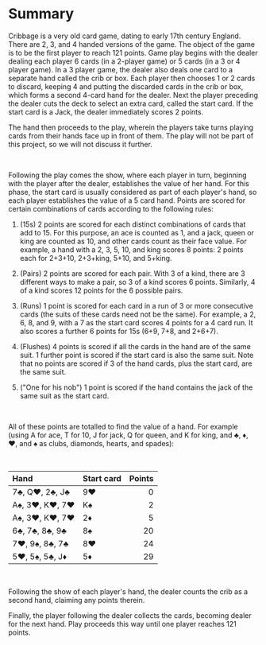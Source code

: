 # Summary

Cribbage is a very old card game, dating to early 17th century England. There are 2, 3, and 4 handed versions of the game. The object of the game is to be the first player to reach 121 points. Game play begins with the dealer dealing each player 6 cards (in a 2-player game) or 5 cards (in a 3 or 4 player game). In a 3 player game, the dealer also deals one card to a separate hand called the crib or box. Each player then chooses 1 or 2 cards to discard, keeping 4 and putting the discarded cards in the crib or box, which forms a second 4-card hand for the dealer. Next the player preceding the dealer cuts the deck to select an extra card, called the start card. If the start card is a Jack, the dealer immediately scores 2 points.

The hand then proceeds to the play, wherein the players take turns playing cards from their hands face up in front of them. The play will not be part of this project, so we will not discuss it further.

<br/>

Following the play comes the show, where each player in turn, beginning with the player after the dealer, establishes the value of her hand. For this phase, the start card is usually considered as part of each player's hand, so each player establishes the value of a 5 card hand. Points are scored for certain combinations of cards according to the following rules:

1. (15s) 2 points are scored for each distinct combinations of cards that add to 15. For this purpose, an ace is counted as 1, and a jack, queen or king are counted as 10, and other cards count as their face value. For example, a hand with a 2, 3, 5, 10, and king scores 8 points: 2 points each for 2+3+10, 2+3+king, 5+10, and 5+king.

2. (Pairs) 2 points are scored for each pair. With 3 of a kind, there are 3 different ways to make a pair, so 3 of a kind scores 6 points. Similarly, 4 of a kind scores 12 points for the 6 possible pairs.

3. (Runs) 1 point is scored for each card in a run of 3 or more consecutive cards (the suits of these cards need not be the same). For example, a 2, 6, 8, and 9, with a 7 as the start card scores 4 points for a 4 card run. It also scores a further 6 points for 15s (6+9, 7+8, and 2+6+7).

4. (Flushes) 4 points is scored if all the cards in the hand are of the same suit. 1 further point is scored if the start card is also the same suit. Note that no points are scored if 3 of the hand cards, plus the start card, are the same suit.

5. ("One for his nob") 1 point is scored if the hand contains the jack of the same suit as the start card.

<br/>

All of these points are totalled to find the value of a hand. For example (using A for ace, T for 10, J for jack, Q for queen, and K for king, and ♣, ♦, ♥, and ♠ as clubs, diamonds, hearts, and spades):

<br/>

| Hand	         | Start card | Points |
| :---           | :---       |   ---: |
| 7♣, Q♥, 2♣, J♣ | 9♥	        | 0      |
| A♠, 3♥, K♥, 7♥ | K♠         | 2      |
| A♠, 3♥, K♥, 7♥ | 2♦	        | 5      |
| 6♣, 7♣, 8♣, 9♣ | 8♠	        | 20     |
| 7♥, 9♠, 8♣, 7♣ | 8♥  	      | 24     |
| 5♥, 5♠, 5♣, J♦ | 5♦         | 29     |

<br/>

Following the show of each player's hand, the dealer counts the crib as a second hand, claiming any points therein.

Finally, the player following the dealer collects the cards, becoming dealer for the next hand. Play proceeds this way until one player reaches 121 points.
